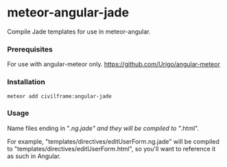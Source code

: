 # meteor-angular-jade
Compile Jade templates for use in meteor-angular.

### Prerequisites
For use with angular-meteor only. https://github.com/Urigo/angular-meteor

### Installation
```meteor add civilframe:angular-jade```

### Usage
Name files ending in "*.ng.jade" and they will be compiled to "*.html".

For example, "templates/directives/editUserForm.ng.jade" will be compiled to "templates/directives/editUserForm.html", so you'll want to reference it as such in Angular.

